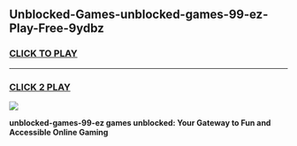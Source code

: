 
## Unblocked-Games-unblocked-games-99-ez-Play-Free-9ydbz
<h3>
<a href="https://premium76.site?title=unblocked-games-99-ez&ref=21A">CLICK TO PLAY</a></h3>
<hr>

<h3>
<a href="https://premium76.site?title=unblocked-games-99-ez&ref=21A">CLICK 2 PLAY</a>
  
</h3>

<a href="https://premium76.site?title=unblocked-games-99-ez&ref=21A"><img src="https://clearcache.store/games.png"></a>


**unblocked-games-99-ez games unblocked: Your Gateway to Fun and Accessible Online Gaming**
